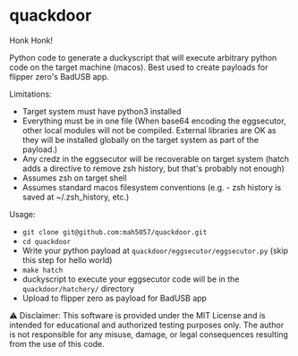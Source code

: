 # quackdoor

Honk Honk!

Python code to generate a duckyscript that will execute arbitrary python code on the target machine (macos). Best used to create payloads for flipper zero's BadUSB app.

Limitations:
- Target system must have python3 installed
- Everything must be in one file (When base64 encoding the eggsecutor, other local modules will not be compiled. External   libraries are OK as they will be installed globally on the target system as part of the payload.)
- Any credz in the eggsecutor will be recoverable on target system (hatch adds a directive to remove zsh history, but that's probably not enough)
- Assumes zsh on target shell
- Assumes standard macos filesystem conventions (e.g. - zsh history is saved at ~/.zsh_history, etc.)

Usage:
- `git clone git@github.com:mah5057/quackdoor.git`
- `cd quackdoor`
- Write your python payload at `quackdoor/eggsecutor/eggsecutor.py` (skip this step for hello world)
- `make hatch`
- duckyscript to execute your eggsecutor code will be in the `quackdoor/hatchery/` directory
- Upload to flipper zero as payload for BadUSB app

⚠️ Disclaimer:
This software is provided under the MIT License and is intended for educational and authorized testing purposes only. The author is not responsible for any misuse, damage, or legal consequences resulting from the use of this code.

